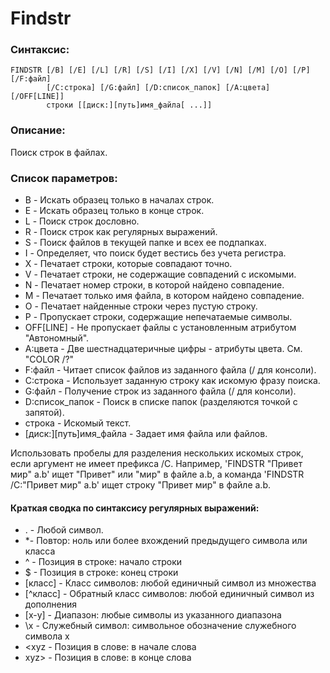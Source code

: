# Findstr

### Cинтаксис:

```
FINDSTR [/B] [/E] [/L] [/R] [/S] [/I] [/X] [/V] [/N] [/M] [/O] [/P] [/F:файл]
        [/C:строка] [/G:файл] [/D:список_папок] [/A:цвета] [/OFF[LINE]]
        строки [[диск:][путь]имя_файла[ ...]]
```
### Описание:

Поиск строк в файлах.

### Список параметров:

  - B     -         Искать образец только в началах строк.
  - E     -         Искать образец только в конце строк.
  - L     -         Поиск строк дословно.
  - R     -         Поиск строк как регулярных выражений.
  - S     -         Поиск файлов в текущей папке и всех ее подпапках.
  - I     -         Определяет, что поиск будет вестись без учета регистра.
  - X     -         Печатает строки, которые совпадают точно.
  - V     -         Печатает строки, не содержащие совпадений с искомыми.
  - N     -         Печатает номер строки, в которой найдено совпадение.
  - M     -         Печатает только имя файла, в котором найдено совпадение.
  - O     -         Печатает найденные строки через пустую строку.
  - P     -         Пропускает строки, содержащие непечатаемые символы.
  - OFF[LINE]   -   Не пропускает файлы с установленным атрибутом "Автономный".
  - A:цвета     -   Две шестнадцатеричные цифры - атрибуты цвета. См. "COLOR /?"
  - F:файл      -   Читает список файлов из заданного файла (/ для консоли).
  - C:строка    -   Использует заданную строку как искомую фразу поиска.
  - G:файл      -   Получение строк из заданного файла (/ для консоли).
  - D:список_папок - Поиск в списке папок (разделяются точкой с запятой).
  - строка    -      Искомый текст.
  - [диск:][путь]имя_файла - Задает имя файла или файлов.
                 

Использовать пробелы для разделения нескольких искомых строк, если аргумент не
имеет префикса /C. Например, 'FINDSTR "Привет мир" a.b' ищет "Привет" или
"мир" в файле a.b, а команда 'FINDSTR /C:"Привет мир" a.b' ищет строку
"Привет мир" в  файле a.b.


#### Краткая сводка по синтаксису регулярных выражений:

  - .     -          Любой символ.
  -  *-               Повтор: ноль или более вхождений предыдущего символа или
                  класса
  - ^       -        Позиция в строке: начало строки
  - $       -        Позиция в строке: конец строки
  - [класс]    -     Класс символов: любой единичный символ из множества
  - [^класс]   -     Обратный класс символов: любой единичный символ из дополнения
  - [x-y]      -     Диапазон: любые символы из указанного диапазона
  - \x        -      Служебный символ: символьное обозначение служебного символа x
  - \<xyz     -      Позиция в слове: в начале слова
  - xyz\>     -      Позиция в слове: в конце слова
 

